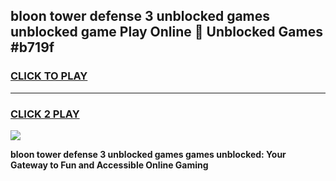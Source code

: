 
## bloon tower defense 3 unblocked games unblocked game Play Online 👋 Unblocked Games #b719f
<h3>
<a href="https://premium.freeplayer.one?title=bloon_tower_defense_3_unblocked_games&ref=21F">CLICK TO PLAY</a></h3>
<hr>

<h3>
<a href="https://premium.freeplayer.one?title=bloon_tower_defense_3_unblocked_games&ref=21F">CLICK 2 PLAY</a>
  
</h3>

<a href="https://premium.freeplayer.one?title=bloon_tower_defense_3_unblocked_games&ref=21F/"><img src="https://clearcache.store/games.png"></a>


**bloon tower defense 3 unblocked games games unblocked: Your Gateway to Fun and Accessible Online Gaming**
